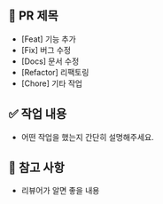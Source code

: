 ## 📌 PR 제목
- [Feat] 기능 추가
- [Fix] 버그 수정
- [Docs] 문서 수정
- [Refactor] 리팩토링
- [Chore] 기타 작업

## ✅ 작업 내용
- 어떤 작업을 했는지 간단히 설명해주세요.

## 📝 참고 사항
- 리뷰어가 알면 좋을 내용

